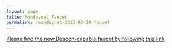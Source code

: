 ```yaml
---
layout: page
title: Mondaynet Faucet
permalink: /mondaynet-2023-03-20-faucet
---
```


[Please find the new Beacon-capable faucet by following this link](https://faucet.mondaynet-2023-03-20.teztnets.xyz).
